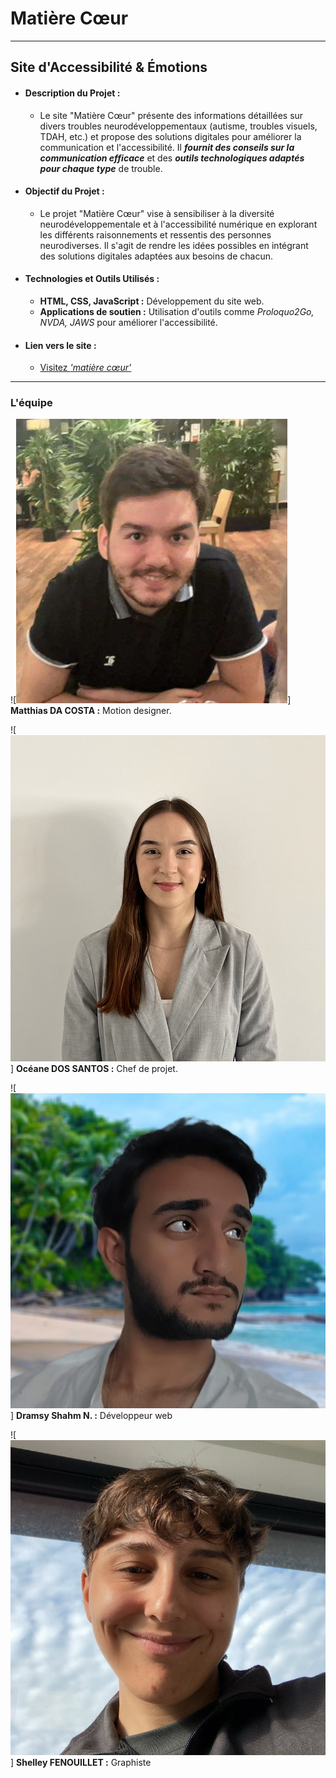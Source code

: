 
# Matière Cœur

---

## Site d'Accessibilité & Émotions

- #### **Description du Projet :**
    - Le site "Matière Cœur" présente des informations détaillées sur divers troubles neurodéveloppementaux (autisme, troubles visuels, TDAH, etc.) et propose des solutions digitales pour améliorer la communication et l'accessibilité. Il ***fournit des conseils sur la communication efficace*** et des ***outils technologiques adaptés pour chaque type*** de trouble.
    
- #### **Objectif du Projet :**
    - Le projet "Matière Cœur" vise à sensibiliser à la diversité neurodéveloppementale et à l'accessibilité numérique en explorant les différents raisonnements et ressentis des personnes neurodiverses. Il s'agit de rendre les idées possibles en intégrant des solutions digitales adaptées aux besoins de chacun.

- #### **Technologies et Outils Utilisés :**
    - **HTML, CSS, JavaScript :** Développement du site web.
    - **Applications de soutien :** Utilisation d'outils comme *Proloquo2Go, NVDA, JAWS* pour améliorer l'accessibilité.

- #### **Lien vers le site :**  
    - [Visitez *'matière cœur'*](https://cosmo-vibe.github.io/matiere-coeur/)  

---

### L'équipe

![![Photo of Matthias Da Costa](./assets/img/pictures/da-costa-picture.jpg)] **Matthias DA COSTA :** Motion designer.

![![Photo of Océane Dos Santos](./assets/img/pictures/dos-santos-picture.jpg)] **Océane DOS SANTOS :** Chef de projet.

![![Photo of Dramsy Shahm N.](./assets/img/pictures/dramsy-picture.jpg)] **Dramsy Shahm N. :** Développeur web

![![Photo of Shelley Fenouillet](./assets/img/pictures/shelley-picture.jpg)] **Shelley FENOUILLET :** Graphiste
